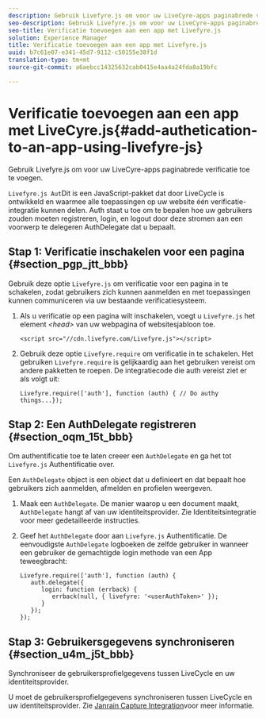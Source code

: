 ```yaml
---
description: Gebruik Livefyre.js om voor uw LiveCyre-apps paginabrede verificatie toe te voegen.
seo-description: Gebruik Livefyre.js om voor uw LiveCyre-apps paginabrede verificatie toe te voegen.
seo-title: Verificatie toevoegen aan een app met Livefyre.js
solution: Experience Manager
title: Verificatie toevoegen aan een app met Livefyre.js
uuid: b7c61e07-e341-45d7-9112-c50155e38f1d
translation-type: tm+mt
source-git-commit: a6aebcc14325632cab0415e4aa4a24fda8a19bfc

---
```



# Verificatie toevoegen aan een app met LiveCyre.js{#add-authetication-to-an-app-using-livefyre-js}

Gebruik Livefyre.js om voor uw LiveCyre-apps paginabrede verificatie toe te voegen.

`Livefyre.js Aut`Dit is een JavaScript-pakket dat door LiveCycle is ontwikkeld en waarmee alle toepassingen op uw website één verificatie-integratie kunnen delen. Auth staat u toe om te bepalen hoe uw gebruikers zouden moeten registreren, login, en logout door deze stromen aan een voorwerp te delegeren AuthDelegate dat u bepaalt.

## Stap 1: Verificatie inschakelen voor een pagina {#section_pgp_jtt_bbb}

Gebruik deze optie `Livefyre.js` om verificatie voor een pagina in te schakelen, zodat gebruikers zich kunnen aanmelden en met toepassingen kunnen communiceren via uw bestaande verificatiesysteem.

1. Als u verificatie op een pagina wilt inschakelen, voegt u `Livefyre.js` het element *&lt;head>* van uw webpagina of websitesjabloon toe.

   ```
   <script src="//cdn.livefyre.com/Livefyre.js"></script>
   ```

1. Gebruik deze optie `Livefyre.require` om verificatie in te schakelen. Het gebruiken `Livefyre.require` is gelijkaardig aan het gebruiken vereist om andere pakketten te roepen. De integratiecode die auth vereist ziet er als volgt uit:

   ```
   Livefyre.require(['auth'], function (auth) { // Do authy things...});
   ```

## Stap 2: Een AuthDelegate registreren {#section_oqm_15t_bbb}

Om authentificatie toe te laten creeer een `AuthDelegate` en ga het tot `Livefyre.js` Authentificatie over.

Een `AuthDelegate` object is een object dat u definieert en dat bepaalt hoe gebruikers zich aanmelden, afmelden en profielen weergeven.

1. Maak een `AuthDelegate`. De manier waarop u een document maakt, `AuthDelegate` hangt af van uw identiteitsprovider. Zie Identiteitsintegratie voor meer gedetailleerde instructies.

1. Geef het `AuthDelegate` door aan `Livefyre.js` Authentificatie. De eenvoudigste `AuthDelegate` logboeken de zelfde gebruiker in wanneer een gebruiker de gemachtigde login methode van een App teweegbracht:

   ```
   Livefyre.require(['auth'], function (auth) { 
      auth.delegate({ 
         login: function (errback) { 
            errback(null, { livefyre: '<userAuthToken>' }); 
         }    
      });  
   });
   ```

## Stap 3: Gebruikersgegevens synchroniseren {#section_u4m_j5t_bbb}

Synchroniseer de gebruikersprofielgegevens tussen LiveCycle en uw identiteitsprovider.

U moet de gebruikersprofielgegevens synchroniseren tussen LiveCycle en uw identiteitsprovider. Zie [Janrain Capture Integration](/help/implementation/c-livefyre-identity-comp/c-janrain-capture-backplane-comp.md)voor meer informatie.
